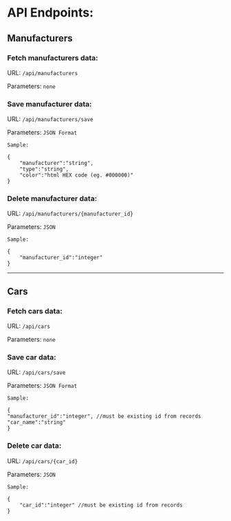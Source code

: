 # API Endpoints:
 ##  Manufacturers
### Fetch manufacturers data:

URL: `/api/manufacturers`

Parameters: `none`

  

### Save manufacturer data:

URL: `/api/manufacturers/save`

Parameters: `JSON Format`
```
Sample:

{
	"manufacturer":"string",
	"type":"string",
	"color":"html HEX code (eg. #000000)"
}
```

### Delete manufacturer data:

URL: `/api/manufacturers/{manufacturer_id}`

Parameters: `JSON`
```
Sample:

{
	"manufacturer_id":"integer"
}
```
  ---
## Cars

### Fetch cars data:

URL: `/api/cars`

Parameters: `none`

  

### Save car data:

URL: `/api/cars/save`

Parameters: `JSON Format`

```
Sample:

{
"manufacturer_id":"integer", //must be existing id from records
"car_name":"string"
}
```

### Delete car data:

URL: `/api/cars/{car_id}`

Parameters: `JSON`
```
Sample:

{
	"car_id":"integer" //must be existing id from records
}
```